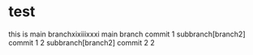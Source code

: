 # test
this is main branchxixiiixxxi
main branch commit 1
subbranch[branch2] commit 1 2 
subbranch[branch2] commit 2 2 